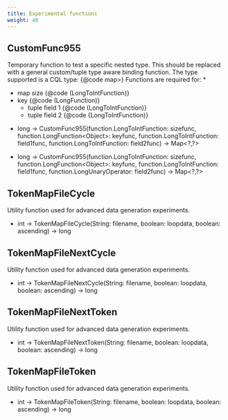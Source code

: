 ```yaml
---
title: Experimental functions
weight: 40
---
```


## CustomFunc955

Temporary function to test a specific nested type. This should be replaced with a general custom/tuple type aware binding function. The type supported is a CQL type: {@code map\>} Functions are required for:
* 
* map size {@code (LongToIntFunction)}
* key {@code (LongFunction)}
  * tuple field 1 {@code (LongToIntFunction)}
  * tuple field 2 {@code {LongToIntFunction)}


- long -> CustomFunc955(function.LongToIntFunction: sizefunc, function.LongFunction&lt;Object&gt;: keyfunc, function.LongToIntFunction: field1func, function.LongToIntFunction: field2func) -> Map&lt;?,?&gt;

- long -> CustomFunc955(function.LongToIntFunction: sizefunc, function.LongFunction&lt;Object&gt;: keyfunc, function.LongToIntFunction: field1func, function.LongUnaryOperator: field2func) -> Map&lt;?,?&gt;

## TokenMapFileCycle

Utility function used for advanced data generation experiments.

- int -> TokenMapFileCycle(String: filename, boolean: loopdata, boolean: ascending) -> long

## TokenMapFileNextCycle

Utility function used for advanced data generation experiments.

- int -> TokenMapFileNextCycle(String: filename, boolean: loopdata, boolean: ascending) -> long

## TokenMapFileNextToken

Utility function used for advanced data generation experiments.

- int -> TokenMapFileNextToken(String: filename, boolean: loopdata, boolean: ascending) -> long

## TokenMapFileToken

Utility function used for advanced data generation experiments.

- int -> TokenMapFileToken(String: filename, boolean: loopdata, boolean: ascending) -> long

